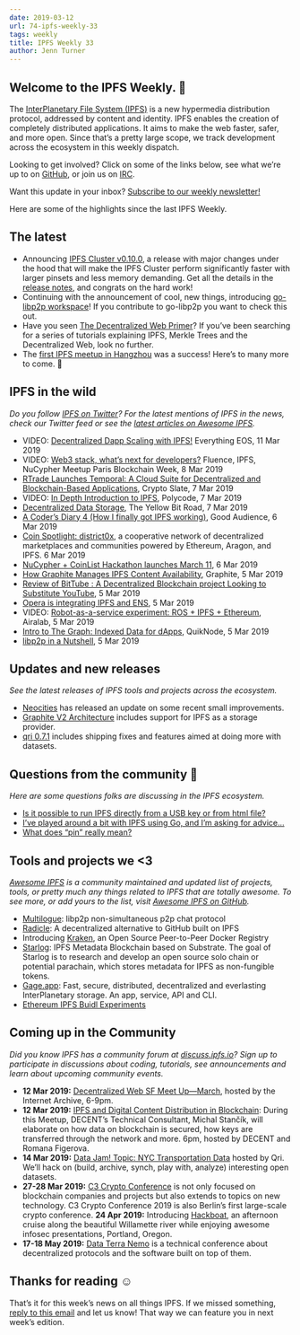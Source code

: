 ```yaml
---
date: 2019-03-12
url: 74-ipfs-weekly-33
tags: weekly
title: IPFS Weekly 33
author: Jenn Turner
---
```


## Welcome to the IPFS Weekly. 👋

The [InterPlanetary File System (IPFS)](https://ipfs.io/) is a new hypermedia distribution protocol, addressed by content and identity. IPFS enables the creation of completely distributed applications. It aims to make the web faster, safer, and more open. Since that’s a pretty large scope, we track development across the ecosystem in this weekly dispatch.

Looking to get involved? Click on some of the links below, see what we’re up to on [GitHub](https://github.com/ipfs), or join us on [IRC](https://riot.im/app/#/room/#ipfs:matrix.org).

Want this update in your inbox? [Subscribe to our weekly newsletter!](https://tinyletter.com/ipfsnewsletter)

Here are some of the highlights since the last IPFS Weekly.


## The latest

+ Announcing [IPFS Cluster v0.10.0](https://github.com/ipfs/ipfs-cluster/blob/master/CHANGELOG.md), a release with major changes under the hood that will make the IPFS Cluster perform significantly faster with larger pinsets and less memory demanding. Get all the details in the [release notes](https://cluster.ipfs.io/news/0.10.0_release/), and congrats on the hard work!
+ Continuing with the announcement of cool, new things, introducing [go-libp2p workspace](https://github.com/libp2p/workspace-go-libp2p)! If you contribute to go-libp2p you want to check this out.
+ Have you seen [The Decentralized Web Primer](https://dweb-primer.ipfs.io/)? If you’ve been searching for a series of tutorials explaining IPFS, Merkle Trees and the Decentralized Web, look no further.
+ The [first IPFS meetup in Hangzhou](https://twitter.com/DataHome2/status/1104706359541391364) was a success! Here’s to many more to come. 🎉

 
## IPFS in the wild
*Do you follow [IPFS on Twitter](https://twitter.com/IPFSbot)? For the latest mentions of IPFS in the news, check our Twitter feed or see the [latest articles on Awesome IPFS](https://awesome.ipfs.io/categories/articles/).* 

+ VIDEO: [Decentralized Dapp Scaling with IPFS!](https://www.youtube.com/watch?time_continue=2&v=-XdVnK22mZc) Everything EOS, 11 Mar 2019
+ VIDEO: [Web3 stack, what’s next for developers?](https://www.youtube.com/watch?v=N76-HcQDuhQ&feature=youtu.be) Fluence, IPFS, NuCypher Meetup Paris Blockchain Week, 8 Mar 2019
+ [RTrade Launches Temporal: A Cloud Suite for Decentralized and Blockchain-Based Applications](https://cryptoslate.com/press-releases/rtrade-launches-temporal-a-cloud-suite-for-decentralized-and-blockchain-based-applications/), Crypto Slate, 7 Mar 2019
+ VIDEO: [In Depth Introduction to IPFS](https://www.youtube.com/watch?v=GJ2980DWdyc), Polycode, 7 Mar 2019
+ [Decentralized Data Storage](https://theyellowbitroad.com/blog/2019/03/07/decentralized-data-storage/), The Yellow Bit Road, 7 Mar 2019
+ [A Coder’s Diary 4 (How I finally got IPFS working)](https://blog.goodaudience.com/a-coders-diary-4-how-i-finally-got-ipfs-working-60f1fb6a4972), Good Audience, 6 Mar 2019
+ [Coin Spotlight: district0x](https://medium.com/coinplan-insights/coin-spotlight-district0x-4abf46d102e2), a cooperative network of decentralized marketplaces and communities powered by Ethereum, Aragon, and IPFS. 6 Mar 2019
+ [NuCypher + CoinList Hackathon launches March 11](https://medium.com/@coinlist/nucypher-coinlist-hackathon-launches-march-11-6265d2368443), 6 Mar 2019
+ [How Graphite Manages IPFS Content Availability](https://medium.com/the-lead/how-graphite-manages-ipfs-content-availability-17443ef1e959), Graphite, 5 Mar 2019
+ [Review of BitTube : A Decentralized Blockchain project Looking to Substitute YouTube](https://www.cryptonewsz.com/review-of-bittube-a-decentralized-blockchain-project-looking-to-substitute-youtube/10611/), 5 Mar 2019
+ [Opera is integrating IPFS and ENS](https://twitter.com/ensdomains/status/1102884419017297921), 5 Mar 2019
+ VIDEO: [Robot-as-a-service experiment: ROS + IPFS + Ethereum](https://www.youtube.com/watch?v=-GgnykaVWeQ), Airalab, 5 Mar 2019
+ [Intro to The Graph: Indexed Data for dApps](https://medium.com/quiknode/an-intro-to-the-graph-indexed-data-for-dapps-4d83011d0d99), QuikNode, 5 Mar 2019
+ [libp2p in a Nutshell](https://medium.com/@seraya/libp2p-in-a-nutshell-2cfbcb519c87), 5 Mar 2019


## Updates and new releases
*See the latest releases of IPFS tools and projects across the ecosystem.*

+ [Neocities](https://blog.neocities.org/blog/2018/03/06/cdn-and-file-improvements.html) has released an update on some recent small improvements.
+ [Graphite V2 Architecture](https://medium.com/the-lead/graphite-v2-architecture-cae4dacb375) includes support for IPFS as a storage provider.
+ [qri 0.7.1](https://github.com/qri-io/qri/releases/tag/v0.7.1) includes shipping fixes and features aimed at doing more with datasets. 


## Questions from the community 🤔
*Here are some questions folks are discussing in the IPFS ecosystem.*

+ [Is it possible to run IPFS directly from a USB key or from html file?](https://discuss.ipfs.io/t/run-ipfs-from-a-usb-key-or-a-html-file/5011)
+ [I’ve played around a bit with IPFS using Go, and I’m asking for advice...](https://discuss.ipfs.io/t/learn-to-use-ipfs-with-go/5010)
+ [What does “pin” really mean?](https://discuss.ipfs.io/t/i-am-new-to-this-and-i-have-several-questions/4982)


## Tools and projects we <3
*[Awesome IPFS](https://awesome.ipfs.io/) is a community maintained and updated list of projects, tools, or pretty much any things related to IPFS that are totally awesome. To see more, or add yours to the list, visit [Awesome IPFS on GitHub](https://github.com/ipfs/awesome-ipfs).* 

+ [Multilogue](https://github.com/assemblaj/Multilogue): libp2p non-simultaneous p2p chat protocol
+ [Radicle](http://www.radicle.xyz/): A decentralized alternative to GitHub built on IPFS
+ Introducing [Kraken](https://eng.uber.com/introducing-kraken/), an Open Source Peer-to-Peer Docker Registry
+ [Starlog](https://github.com/PACTCare/Starlog): IPFS Metadata Blockchain based on Substrate. The goal of Starlog is to research and develop an open source solo chain or potential parachain, which stores metadata for IPFS as non-fungible tokens. 
+ [Gage.app](https://github.com/tunnckoCore/gage): Fast, secure, distributed, decentralized and everlasting InterPlanetary storage. An app, service, API and CLI.
+ [Ethereum IPFS Buidl Experiments](https://medium.com/@megaadmin/ethereum-ipfs-buidl-experiments-e97f546b21a0)


## Coming up in the Community
*Did you know IPFS has a community forum at [discuss.ipfs.io](https://discuss.ipfs.io/)? Sign up to participate in discussions about coding, tutorials, see announcements and learn about upcoming community events.*

+ **12 Mar 2019:** [Decentralized Web SF Meet Up—March](https://www.eventbrite.com/e/decentralized-web-sf-meet-upmarch-tickets-56515197477), hosted by the Internet Archive, 6-9pm. 
+ **12 Mar 2019:** [IPFS and Digital Content Distribution in Blockchain](https://www.meetup.com/DECENT/events/259500556/): During this Meetup, DECENT’s Technical Consultant, Michal Stančík, will elaborate on how data on blockchain is secured, how keys are transferred through the network and more. 6pm, hosted by DECENT and Romana Figerova. 
+ **14 Mar 2019:** [Data Jam! Topic: NYC Transportation Data](https://www.meetup.com/Qri-Data-Jam/events/259095254/) hosted by Qri. We’ll hack on (build, archive, synch, play with, analyze) interesting open datasets.
+ **27-28 Mar 2019:** [C3 Crypto Conference](https://crypto-conference.com/) is not only focused on blockchain companies and projects but also extends to topics on new technology. C3 Crypto Conference 2019 is also Berlin’s first large-scale crypto conference.
**24 Apr 2019:** Introducing [Hackboat](https://hackboat.org/), an afternoon cruise along the beautiful Willamette river while enjoying awesome infosec presentations, Portland, Oregon. 
+ **17-18 May 2019:** [Data Terra Nemo](https://dtn.is/) is a technical conference about decentralized protocols and the software built on top of them.

## Thanks for reading ☺️

That’s it for this week’s news on all things IPFS. If we missed something, [reply to this email](mailto:newsletter@ipfs.io) and let us know! That way we can feature you in next week’s edition. 
